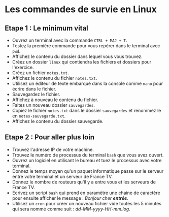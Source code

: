 # Les commandes de survie en Linux

## Etape 1 : Le minimum vital

- Ouvrez un terminal avec la commande `CTRL + MAJ + T`.
- Testez la première commande pour vous repérer dans le terminal avec `pwd`.
- Affichez le contenu du dossier dans lequel vous vous trouvez.
- Créez un dossier `linux` qui contiendra les fichiers et dossiers pour l'exercice.
- Créez un fichier `notes.txt`.
- Affichez le contenu du fichier `notes.txt`.
- Utilisez un éditeur de texte embarqué dans la console comme `nano` pour écrire dans le fichier.
- Sauvegardez le fichier.
- Affichez à nouveau le contenu du fichier.
- Faites un nouveau dossier `sauvegardes`.
- Copiez le fichier `notes.txt` dans le dossier `sauvegardes` et renommez le en `notes-sauvegarde.txt`.
- Affichez le contenu du dossier sauvegarde.

## Etape 2 : Pour aller plus loin

- Trouvez l'adresse IP de votre machine.
- Trouvez le numéro de processus du terminal `bash` que vous avez ouvert.
- Ouvrez un logiciel en utilisant le bureau et tuez le processus avec votre terminal.
- Donnez le temps moyen qu'un paquet informatique passe sur le serveur entre votre terminal et un serveur de France TV.
- Donnez le nombre de routeurs qu'il y a entre vous et les serveurs de France TV.
- Ecrivez un script `bash` qui prend en paramètre une chaine de caractère pour ensuite afficher le message : _Bonjour cher **entrée**_.
- Utilisez un `cron` pour créer un nouveau fichier vide toutes les 5 minutes qui sera nommé comme suit : _dd-MM-yyyy-HH-mm.log_.